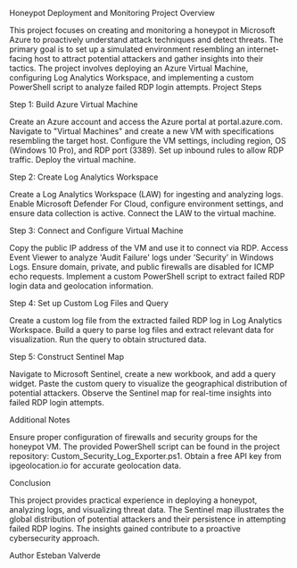 Honeypot Deployment and Monitoring Project
Overview

This project focuses on creating and monitoring a honeypot in Microsoft Azure to proactively understand attack techniques and detect threats. The primary goal is to set up a simulated environment resembling an internet-facing host to attract potential attackers and gather insights into their tactics. The project involves deploying an Azure Virtual Machine, configuring Log Analytics Workspace, and implementing a custom PowerShell script to analyze failed RDP login attempts.
Project Steps


Step 1: Build Azure Virtual Machine

  Create an Azure account and access the Azure portal at portal.azure.com.
    Navigate to "Virtual Machines" and create a new VM with specifications resembling the target host.
    Configure the VM settings, including region, OS (Windows 10 Pro), and RDP port (3389).
    Set up inbound rules to allow RDP traffic.
    Deploy the virtual machine.


Step 2: Create Log Analytics Workspace

   Create a Log Analytics Workspace (LAW) for ingesting and analyzing logs.
    Enable Microsoft Defender For Cloud, configure environment settings, and ensure data collection is active.
    Connect the LAW to the virtual machine.


Step 3: Connect and Configure Virtual Machine

   Copy the public IP address of the VM and use it to connect via RDP.
    Access Event Viewer to analyze 'Audit Failure' logs under 'Security' in Windows Logs.
    Ensure domain, private, and public firewalls are disabled for ICMP echo requests.
    Implement a custom PowerShell script to extract failed RDP login data and geolocation information.


Step 4: Set up Custom Log Files and Query

  Create a custom log file from the extracted failed RDP log in Log Analytics Workspace.
    Build a query to parse log files and extract relevant data for visualization.
    Run the query to obtain structured data.


Step 5: Construct Sentinel Map

   Navigate to Microsoft Sentinel, create a new workbook, and add a query widget.
    Paste the custom query to visualize the geographical distribution of potential attackers.
    Observe the Sentinel map for real-time insights into failed RDP login attempts.


Additional Notes

  Ensure proper configuration of firewalls and security groups for the honeypot VM.
    The provided PowerShell script can be found in the project repository: Custom_Security_Log_Exporter.ps1.
    Obtain a free API key from ipgeolocation.io for accurate geolocation data.

Conclusion

This project provides practical experience in deploying a honeypot, analyzing logs, and visualizing threat data. The Sentinel map illustrates the global distribution of potential attackers and their persistence in attempting failed RDP logins. The insights gained contribute to a proactive cybersecurity approach.

Author
Esteban Valverde
